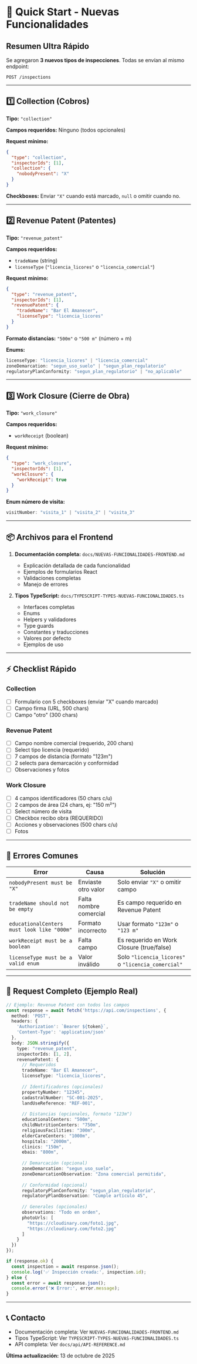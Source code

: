 # 🚀 Quick Start - Nuevas Funcionalidades

## Resumen Ultra Rápido

Se agregaron **3 nuevos tipos de inspecciones**. Todas se envían al mismo endpoint:

```
POST /inspections
```

---

## 1️⃣ Collection (Cobros)

**Tipo:** `"collection"`

**Campos requeridos:** Ninguno (todos opcionales)

**Request mínimo:**
```json
{
  "type": "collection",
  "inspectorIds": [1],
  "collection": {
    "nobodyPresent": "X"
  }
}
```

**Checkboxes:** Enviar `"X"` cuando está marcado, `null` o omitir cuando no.

---

## 2️⃣ Revenue Patent (Patentes)

**Tipo:** `"revenue_patent"`

**Campos requeridos:** 
- `tradeName` (string)
- `licenseType` (`"licencia_licores"` o `"licencia_comercial"`)

**Request mínimo:**
```json
{
  "type": "revenue_patent",
  "inspectorIds": [1],
  "revenuePatent": {
    "tradeName": "Bar El Amanecer",
    "licenseType": "licencia_licores"
  }
}
```

**Formato distancias:** `"500m"` o `"500 m"` (número + m)

**Enums:**
```typescript
licenseType: "licencia_licores" | "licencia_comercial"
zoneDemarcation: "segun_uso_suelo" | "segun_plan_regulatorio"
regulatoryPlanConformity: "segun_plan_regulatorio" | "no_aplicable"
```

---

## 3️⃣ Work Closure (Cierre de Obra)

**Tipo:** `"work_closure"`

**Campos requeridos:** 
- `workReceipt` (boolean)

**Request mínimo:**
```json
{
  "type": "work_closure",
  "inspectorIds": [1],
  "workClosure": {
    "workReceipt": true
  }
}
```

**Enum número de visita:**
```typescript
visitNumber: "visita_1" | "visita_2" | "visita_3"
```

---

## 📦 Archivos para el Frontend

1. **Documentación completa:** `docs/NUEVAS-FUNCIONALIDADES-FRONTEND.md`
   - Explicación detallada de cada funcionalidad
   - Ejemplos de formularios React
   - Validaciones completas
   - Manejo de errores

2. **Tipos TypeScript:** `docs/TYPESCRIPT-TYPES-NUEVAS-FUNCIONALIDADES.ts`
   - Interfaces completas
   - Enums
   - Helpers y validadores
   - Type guards
   - Constantes y traducciones
   - Valores por defecto
   - Ejemplos de uso

---

## ⚡ Checklist Rápido

### Collection
- [ ] Formulario con 5 checkboxes (enviar "X" cuando marcado)
- [ ] Campo firma (URL, 500 chars)
- [ ] Campo "otro" (300 chars)

### Revenue Patent
- [ ] Campo nombre comercial (requerido, 200 chars)
- [ ] Select tipo licencia (requerido)
- [ ] 7 campos de distancia (formato "123m")
- [ ] 2 selects para demarcación y conformidad
- [ ] Observaciones y fotos

### Work Closure
- [ ] 4 campos identificadores (50 chars c/u)
- [ ] 2 campos de área (24 chars, ej: "150 m²")
- [ ] Select número de visita
- [ ] Checkbox recibo obra (REQUERIDO)
- [ ] Acciones y observaciones (500 chars c/u)
- [ ] Fotos

---

## 🐛 Errores Comunes

| Error | Causa | Solución |
|-------|-------|----------|
| `nobodyPresent must be "X"` | Enviaste otro valor | Solo enviar `"X"` o omitir campo |
| `tradeName should not be empty` | Falta nombre comercial | Es campo requerido en Revenue Patent |
| `educationalCenters must look like "000m"` | Formato incorrecto | Usar formato `"123m"` o `"123 m"` |
| `workReceipt must be a boolean` | Falta campo | Es requerido en Work Closure (true/false) |
| `licenseType must be a valid enum` | Valor inválido | Solo `"licencia_licores"` o `"licencia_comercial"` |

---

## 🎯 Request Completo (Ejemplo Real)

```typescript
// Ejemplo: Revenue Patent con todos los campos
const response = await fetch('https://api.com/inspections', {
  method: 'POST',
  headers: {
    'Authorization': `Bearer ${token}`,
    'Content-Type': 'application/json'
  },
  body: JSON.stringify({
    type: "revenue_patent",
    inspectorIds: [1, 2],
    revenuePatent: {
      // Requeridos
      tradeName: "Bar El Amanecer",
      licenseType: "licencia_licores",
      
      // Identificadores (opcionales)
      propertyNumber: "12345",
      cadastralNumber: "SC-001-2025",
      landUseReference: "REF-001",
      
      // Distancias (opcionales, formato "123m")
      educationalCenters: "500m",
      childNutritionCenters: "750m",
      religiousFacilities: "300m",
      elderCareCenters: "1000m",
      hospitals: "2000m",
      clinics: "150m",
      ebais: "800m",
      
      // Demarcación (opcional)
      zoneDemarcation: "segun_uso_suelo",
      zoneDemarcationObservation: "Zona comercial permitida",
      
      // Conformidad (opcional)
      regulatoryPlanConformity: "segun_plan_regulatorio",
      regulatoryPlanObservation: "Cumple artículo 45",
      
      // Generales (opcionales)
      observations: "Todo en orden",
      photoUrls: [
        "https://cloudinary.com/foto1.jpg",
        "https://cloudinary.com/foto2.jpg"
      ]
    }
  })
});

if (response.ok) {
  const inspection = await response.json();
  console.log('✅ Inspección creada:', inspection.id);
} else {
  const error = await response.json();
  console.error('❌ Error:', error.message);
}
```

---

## 📞 Contacto

- Documentación completa: Ver `NUEVAS-FUNCIONALIDADES-FRONTEND.md`
- Tipos TypeScript: Ver `TYPESCRIPT-TYPES-NUEVAS-FUNCIONALIDADES.ts`
- API completa: Ver `docs/api/API-REFERENCE.md`

**Última actualización:** 13 de octubre de 2025
